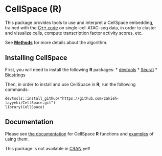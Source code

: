 # CellSpace (R)

This package provides tools to use and interpret a CellSpace embedding, trained with the [C++ code](../cpp/) on single-cell ATAC-seq data, in order to cluster and visualize cells, compute transcription factor activity scores, etc.

See [**Methods**](https://www.biorxiv.org/content/10.1101/2022.05.02.490310v3.full.pdf) for more details about the algorithm.

## Installing CellSpace

First, you will need to install the following **R** packages: \* [devtools](https://github.com/r-lib/devtools) \* [Seurat](https://github.com/satijalab/seurat) \* [Biostrings](https://github.com/Bioconductor/Biostrings)

Then, in order to install and use CellSpace in **R**, run the following commands:

    devtools::install_github("https://github.com/zakieh-tayyebi/CellSpace.git")
    library(CellSpace)

## Documentation

Please see [the documentation](../man/) for CellSpace **R** functions and [examples](../examples/) of using them.

This package is not available in [CRAN](https://cran.r-project.org) yet!
